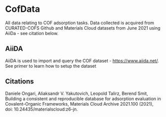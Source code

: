 # CofData


All data relating to COF adsorption tasks. Data collected is acquired from CURATED-COFS Github and Materials Cloud datasets from June 2021 using AiiDa - see citation below.

## AiiDA
AiiDA is used to import and query the COF dataset - https://www.aiida.net/. See primer to learn how to setup the dataset

## Citations

Daniele Ongari, Aliaksandr V. Yakutovich, Leopold Talirz, Berend Smit, Building a consistent and reproducible database for adsorption evaluation in Covalent-Organic Frameworks, Materials Cloud Archive 2021.100 (2021), doi: 10.24435/materialscloud:z6-jn. 

